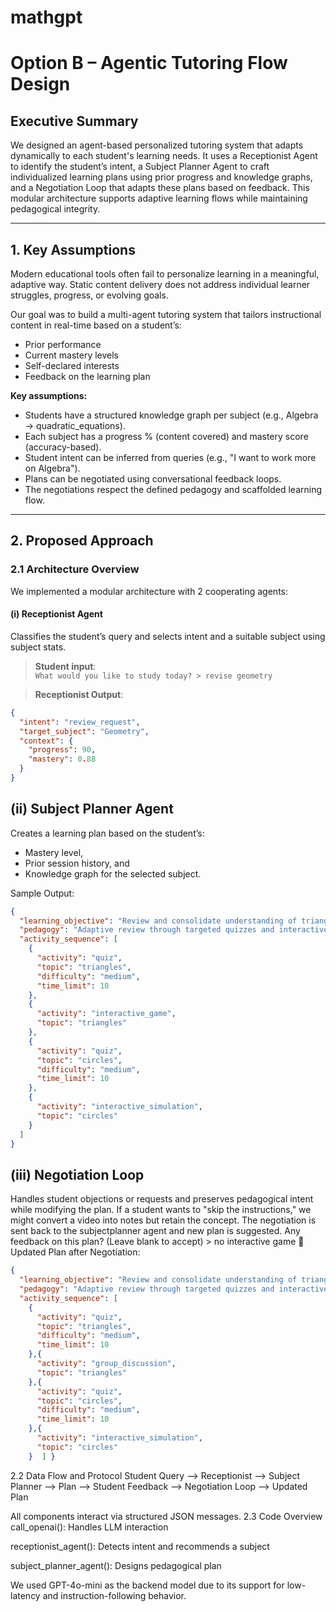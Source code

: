 # mathgpt

# Option B – Agentic Tutoring Flow Design

## Executive Summary

We designed an agent-based personalized tutoring system that adapts dynamically to each student's learning needs. It uses a Receptionist Agent to identify the student’s intent, a Subject Planner Agent to craft individualized learning plans using prior progress and knowledge graphs, and a Negotiation Loop that adapts these plans based on feedback. This modular architecture supports adaptive learning flows while maintaining pedagogical integrity.

---

## 1. Key Assumptions

Modern educational tools often fail to personalize learning in a meaningful, adaptive way. Static content delivery does not address individual learner struggles, progress, or evolving goals.

Our goal was to build a multi-agent tutoring system that tailors instructional content in real-time based on a student’s:
- Prior performance  
- Current mastery levels  
- Self-declared interests  
- Feedback on the learning plan  

**Key assumptions:**
- Students have a structured knowledge graph per subject (e.g., Algebra → quadratic_equations).  
- Each subject has a progress % (content covered) and mastery score (accuracy-based).  
- Student intent can be inferred from queries (e.g., "I want to work more on Algebra").  
- Plans can be negotiated using conversational feedback loops.  
- The negotiations respect the defined pedagogy and scaffolded learning flow.  

---

## 2. Proposed Approach

### 2.1 Architecture Overview

We implemented a modular architecture with 2 cooperating agents:

#### (i) Receptionist Agent  
Classifies the student’s query and selects intent and a suitable subject using subject stats.

> **Student input**:  
> `What would you like to study today? > revise geometry`

> **Receptionist Output**:
```json
{
  "intent": "review_request",
  "target_subject": "Geometry",
  "context": {
    "progress": 90,
    "mastery": 0.88
  }
}
```

## (ii) Subject Planner Agent
Creates a learning plan based on the student’s:
- Mastery level,
- Prior session history, and
- Knowledge graph for the selected subject.


Sample Output:
```json
{
  "learning_objective": "Review and consolidate understanding of triangles and introduce circles in Geometry.",
  "pedagogy": "Adaptive review through targeted quizzes and interactive learning.",
  "activity_sequence": [
    {
      "activity": "quiz",
      "topic": "triangles",
      "difficulty": "medium",
      "time_limit": 10
    },
    {
      "activity": "interactive_game",
      "topic": "triangles"
    },
    {
      "activity": "quiz",
      "topic": "circles",
      "difficulty": "medium",
      "time_limit": 10
    },
    {
      "activity": "interactive_simulation",
      "topic": "circles"
    }
  ]
}
```
## (iii) Negotiation Loop
 Handles student objections or requests and preserves pedagogical intent while modifying the plan. If a student wants to "skip the instructions," we might convert a video into notes but retain the concept. The negotiation is sent back to the subjectplanner agent and new plan is suggested. 
Any feedback on this plan? (Leave blank to accept) > no interactive game
🔁 Updated Plan after Negotiation:
```json
{
  "learning_objective": "Review and consolidate understanding of triangles and introduce circles in Geometry.",
  "pedagogy": "Adaptive review through targeted quizzes and interactive learning.",
  "activity_sequence": [
    {
      "activity": "quiz",
      "topic": "triangles",
      "difficulty": "medium",
      "time_limit": 10
    },{
      "activity": "group_discussion",
      "topic": "triangles"
    },{
      "activity": "quiz",
      "topic": "circles",
      "difficulty": "medium",
      "time_limit": 10
    },{
      "activity": "interactive_simulation",
      "topic": "circles"
    }  ] }
```

2.2 Data Flow and Protocol
Student Query --> Receptionist --> Subject Planner --> Plan --> Student Feedback --> Negotiation Loop --> Updated Plan

All components interact via structured JSON messages.
2.3 Code Overview
call_openai(): Handles LLM interaction


receptionist_agent(): Detects intent and recommends a subject


subject_planner_agent(): Designs pedagogical plan


We used GPT-4o-mini as the backend model due to its support for low-latency and instruction-following behavior.

